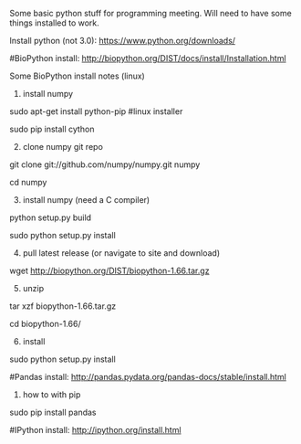 Some basic python stuff for programming meeting. Will need to have some things installed to work. 

Install python (not 3.0):
https://www.python.org/downloads/

#BioPython install: 
http://biopython.org/DIST/docs/install/Installation.html

Some BioPython install notes (linux)

1. install numpy

sudo apt-get install python-pip #linux installer

sudo pip install cython

2. clone numpy git repo

git clone git://github.com/numpy/numpy.git numpy

cd numpy

3. install numpy (need a C compiler)

python setup.py build

sudo python setup.py install

4. pull latest release (or navigate to site and download)

wget http://biopython.org/DIST/biopython-1.66.tar.gz

5. unzip

tar xzf biopython-1.66.tar.gz

cd biopython-1.66/

6. install

sudo python setup.py install

#Pandas install: 
http://pandas.pydata.org/pandas-docs/stable/install.html

1. how to with pip

sudo pip install pandas

#IPython install: 
http://ipython.org/install.html
